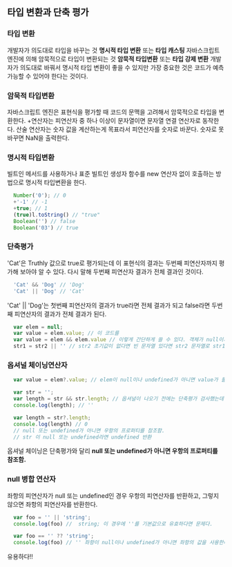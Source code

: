 ## 타입 변환과 단축 평가
### 타입 변환
개발자가 의도대로 타입을 바꾸는 것 **명시적 타입 변환** 또는 **타입 캐스팅**
자바스크립트 엔진에 의해 암묵적으로 타입이 변환되는 것 **암묵적 타입변환** 또는 **타입 강제 변환**
개발자가 의도대로 바꿔서 명시적 타입 변환이 좋을 수 있지만 가장 중요한 것은 코드가 예측가능할 수 있어야 한다는 것이다.
### 암묵적 타입변환
자바스크립트 엔진은 표현식을 평가할 때 코드의 문맥을 고려해서 암묵적으로 타입을 변환한다.
+연산자는 피연산자 중 하나 이상이 문자열이면 문자열 연결 연산자로 동작한다.
산술 연산자는 숫자 값을 계산하는게 목표라서 피연산자를 숫자로 바꾼다. 숫자로 못 바꾸면 NaN을 출력한다.
### 명시적 타입변환
빌트인 메서드를 사용하거나 표준 빌트인 생성자 함수를 new 연산자 없이 호출하는 방법으로 명시적 타입변환을 한다.
```javascript
  Number('0'); // 0
  +'-1' // -1
  +true; // 1
  (true)l.toString() // "true"
  Boolean('') // false
  Boolean('03') // true
```
### 단축평가
'Cat'은 Truthly 값으로 true로 평가되는데 이 표현식의 결과는 두번째 피연산자까지 평가해 보아야 알 수 있다. 다시 말해 두번째 피연산자 결과가 전체 결과인 것이다.
```javascript
  'Cat' && 'Dog' // 'Dog'
  'Cat' || 'Dog' // 'Cat'
```
'Cat' || 'Dog'는 첫번째 피연산자의 결과가 true라면 전체 결과가 되고 false라면 두번째 피연산자의 결과가 전체 결과가 된다.
```javascript
  var elem = null;
  var value = elem.value; // 이 코드를
  var value = elem && elem.value // 이렇게 간단하게 쓸 수 있다. 객체가 null이거나 undefined인 경우 elem으로 평가되고 값이 존재한다면 elem.value로 평가
  str1 = str2 || '' // str2 초기값이 없다면 빈 문자열 있다면 str2 문자열로 str1을 할당할 수 있다.
```
### 옵셔널 체이닝연산자
```javascript
  var value = elem?.value; // elem이 null이나 undefined가 아니면 value가 들어감.

  var str = '';
  var length = str && str.length; // 옵셔널이 나오기 전에는 단축평가 검사했는데 str이 ''인 경우는 false라서 str.length가 안들어감
  console.log(length); // ''

  var length = str?.length;
  console.log(length) // 0
  // null 또는 undefined가 아니면 우항의 프로퍼티를 참조함.
  // str 이 null 또는 undefined라면 undefined 반환
```
옵셔널 체이닝은 단축평가와 달리 **null 또는 undefined가 아니면 우항의 프로퍼티를 참조함.**

### null 병합 연산자
좌항의 피연산자가 null 또는 undefined인 경우 우항의 피연산자를 반환하고, 그렇지 않으면 좌항의 피연산자를 반환한다.
```javascript
  var foo = '' || 'string';
  console.log(foo) //  string; 이 경우에 ''를 기본값으로 유효하다면 문제다.

  var foo == '' ?? 'string';
  console.log(foo) // '' 좌항이 null이나 undefined가 아니면 좌항의 값을 사용한다.
```

유용하다!!

